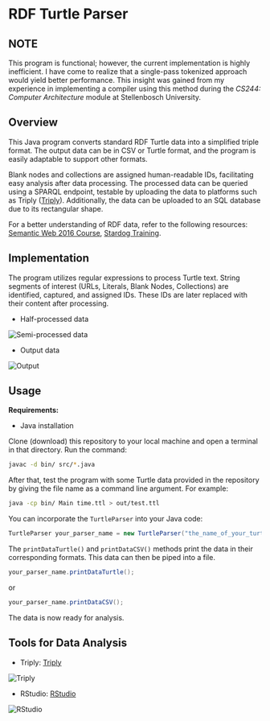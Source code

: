 # RDF Turtle Parser

## NOTE
This program is functional; however, the current implementation is highly inefficient. I have come to realize that a single-pass tokenized approach would yield better performance. This insight was gained from my experience in implementing a compiler using this method during the _CS244: Computer Architecture_ module at Stellenbosch University.

## Overview
This Java program converts standard RDF Turtle data into a simplified triple format. The output data can be in CSV or Turtle format, and the program is easily adaptable to support other formats.

Blank nodes and collections are assigned human-readable IDs, facilitating easy analysis after data processing. The processed data can be queried using a SPARQL endpoint, testable by uploading the data to platforms such as Triply ([Triply](https://triplydb.com/)). Additionally, the data can be uploaded to an SQL database due to its rectangular shape.

For a better understanding of RDF data, refer to the following resources: [Semantic Web 2016 Course](https://open.hpi.de/courses/semanticweb2016/), [Stardog Training](https://www.stardog.com/trainings/).

## Implementation
The program utilizes regular expressions to process Turtle text. String segments of interest (URLs, Literals, Blank Nodes, Collections) are identified, captured, and assigned IDs. These IDs are later replaced with their content after processing.

- Half-processed data

![Semi-processed data](https://user-images.githubusercontent.com/79271609/215045378-a9a7458a-0db1-4906-8e3c-56d891531f55.png)

- Output data

![Output](https://user-images.githubusercontent.com/79271609/215045417-31c1aa61-fea1-4447-9a51-3509c7dce5af.png)

## Usage
**Requirements:**
- Java installation

Clone (download) this repository to your local machine and open a terminal in that directory. Run the command:
```bash
javac -d bin/ src/*.java
```

After that, test the program with some Turtle data provided in the repository by giving the file name as a command line argument. For example:
```bash
java -cp bin/ Main time.ttl > out/test.ttl
```

You can incorporate the `TurtleParser` into your Java code:
```java
TurtleParser your_parser_name = new TurtleParser("the_name_of_your_turtle_file.ttl");
```

The `printDataTurtle()` and `printDataCSV()` methods print the data in their corresponding formats. This data can then be piped into a file.
```java
your_parser_name.printDataTurtle();
```
or
```java
your_parser_name.printDataCSV();
```

The data is now ready for analysis.

## Tools for Data Analysis
- Triply: [Triply](https://triplydb.com/)

![Triply](https://user-images.githubusercontent.com/79271609/215045695-4dc92331-fd3b-48a3-b5dd-e4fa3538e9f2.png)

- RStudio: [RStudio](https://posit.co/download/rstudio-desktop/)

![RStudio](https://user-images.githubusercontent.com/79271609/215045722-dddc4ae8-2294-47da-9b42-d9514823dd8a.png)
